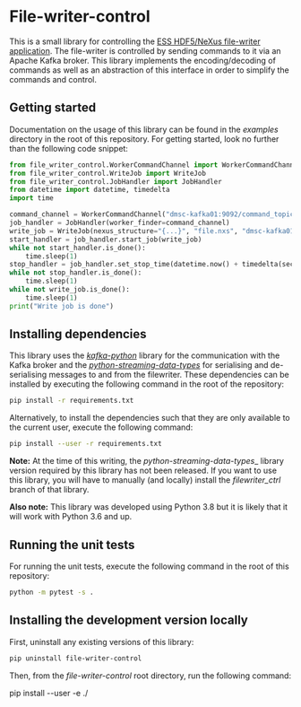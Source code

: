 # File-writer-control
This is a small library for controlling the [ESS HDF5/NeXus file-writer application](https://github.com/ess-dmsc/kafka-to-nexus). The file-writer is controlled by sending commands to it via an Apache Kafka broker. This library implements the encoding/decoding of commands as well as an abstraction of this interface in order to simplify the commands and control.

## Getting started

Documentation on the usage of this library can be found in the _examples_ directory in the root of this repository. For getting started, look no further than the following code snippet:

```python
from file_writer_control.WorkerCommandChannel import WorkerCommandChannel
from file_writer_control.WriteJob import WriteJob
from file_writer_control.JobHandler import JobHandler
from datetime import datetime, timedelta
import time

command_channel = WorkerCommandChannel("dmsc-kafka01:9092/command_topic")
job_handler = JobHandler(worker_finder=command_channel)
write_job = WriteJob(nexus_structure="{...}", "file.nxs", "dmsc-kafka01:9092", datetime.now())
start_handler = job_handler.start_job(write_job)
while not start_handler.is_done():
    time.sleep(1)
stop_handler = job_handler.set_stop_time(datetime.now() + timedelta(seconds=60))
while not stop_handler.is_done():
    time.sleep(1)
while not write_job.is_done():
    time.sleep(1)
print("Write job is done")
```

## Installing dependencies

This library uses the [_kafka-python_](https://kafka-python.readthedocs.io/en/master/index.html) library for the communication with the Kafka broker and the [_python-streaming-data-types_](https://github.com/ess-dmsc/python-streaming-data-types) for serialising and de-serialising messages to and from the filewriter. These dependencies can be installed by executing the following command in the root of the repository:

```bash
pip install -r requirements.txt
```

Alternatively, to install the dependencies such that they are only available to the current user, execute the following command:

```bash
pip install --user -r requirements.txt
```

**Note:** At the time of this writing, the _python-streaming-data-types__ library version required by this library has not been released. If you want to use this library, you will have to manually (and locally) install the *filewriter_ctrl* branch of that library.

**Also note:** This library was developed using Python 3.8 but it is likely that it will work with Python 3.6 and up.

## Running the unit tests
For running the unit tests, execute the following command in the root of this repository:

```bash
python -m pytest -s .
```

## Installing the development version locally

First, uninstall any existing versions of this library:

```bash
pip uninstall file-writer-control
```

Then, from the *file-writer-control* root directory, run the following command:

pip install --user -e ./


